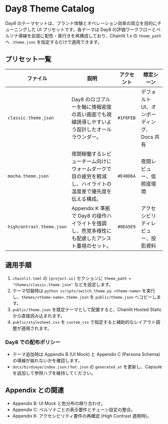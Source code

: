 # Day8 Theme Catalog

Day8 のテーマセットは、ブランド体験とオペレーション効率の両立を目的にチューニングした UI プリセットです。各テーマは Day8 の評価ワークフローとペルソナ導線を前提に配色・奥行きを再構成しており、Chainlit 1.x の `theme_path` へ `.theme.json` を指定するだけで適用できます。

## プリセット一覧

| ファイル | 説明 | アクセント | 想定シーン |
| --- | --- | --- | --- |
| `classic.theme.json` | Day8 のロゴブルーを軸に情報密度の高い画面でも視線誘導しやすいよう設計したオールラウンダー。 | `#1F6FEB` | デフォルト UI、オンボーディング、Docs 共有 |
| `mocha.theme.json` | 夜間稼働するレビューチーム向けにウォームダークで目の疲労を軽減し、ハイライトの温度差で優先度を伝える構成。 | `#E48D6A` | 夜間レビュー、低照度環境 |
| `highcontrast.theme.json` | Appendix K 準拠で Day8 の操作ハイライトを強調し、色覚多様性にも配慮したアシスト重視のセット。 | `#0EA5E9` | アクセシビリティレビュー、投影資料 |

## 適用手順

1. `chainlit.toml` の `[project.ui]` セクションに `theme_path = "themes/classic.theme.json"` などを設定します。
2. テーマ切替時は `python scripts/switch_theme.py <theme-name>` を実行し、`themes/<theme-name>.theme.json` を `public/theme.json` へコピーします。
3. `public/theme.json` を既定テーマとして配置すると、Chainlit Hosted Static から直接読み込まれます。
4. `public/stylesheet.css` を `custom_css` で指定すると補助的なレイアウト調整が適用されます。

### Day8 での配布ポリシー

- テーマ追加時は Appendix B (UI Mock) と Appendix C (Persona Schema) の導線が崩れないかを確認します。
- `docs/birdseye/index.json` / `hot.json` の `generated_at` を更新し、Capsule を追加して参照ハブを維持してください。

## Appendix との関連

- Appendix B: UI Mock と色分布の擦り合わせ。
- Appendix C: ペルソナごとの表示要件とチェーン設定の整合。
- Appendix K: アクセシビリティ要件の再確認 (High Contrast 適用時)。

